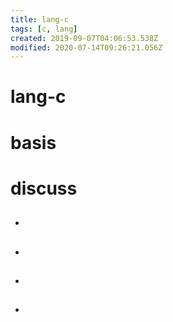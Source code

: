 ```yaml
---
title: lang-c
tags: [c, lang]
created: 2019-09-07T04:06:53.538Z
modified: 2020-07-14T09:26:21.056Z
---
```


# lang-c

# basis

# discuss
- ## 

- ## 

- ## 

- ## 
